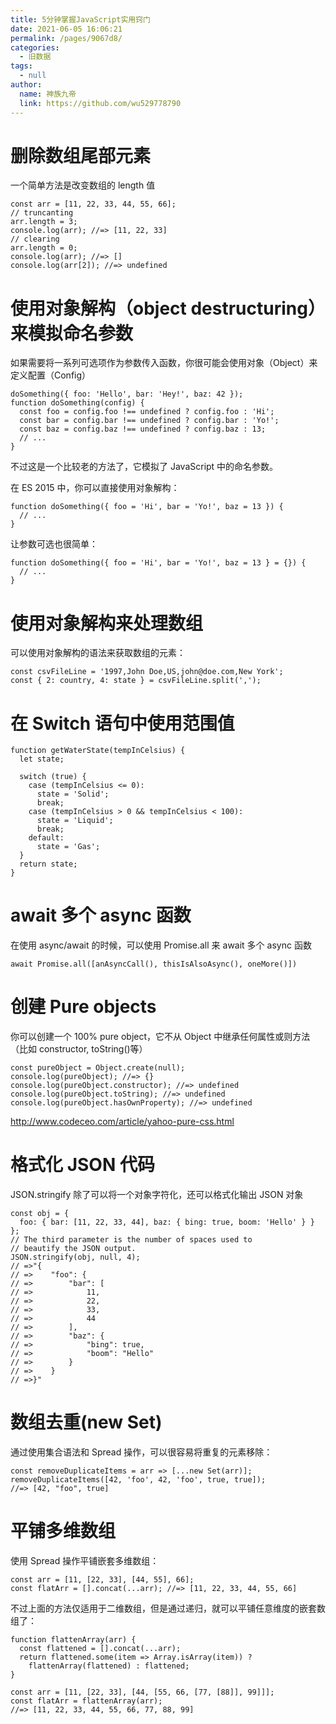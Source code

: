 ```yaml
---
title: 5分钟掌握JavaScript实用窍门
date: 2021-06-05 16:06:21
permalink: /pages/9067d8/
categories: 
  - 旧数据
tags: 
  - null
author: 
  name: 神族九帝
  link: https://github.com/wu529778790
---
```


# 删除数组尾部元素

一个简单方法是改变数组的 length 值

```
const arr = [11, 22, 33, 44, 55, 66];
// truncanting
arr.length = 3;
console.log(arr); //=> [11, 22, 33]
// clearing
arr.length = 0;
console.log(arr); //=> []
console.log(arr[2]); //=> undefined
```

# 使用对象解构（object destructuring）来模拟命名参数

如果需要将一系列可选项作为参数传入函数，你很可能会使用对象（Object）来定义配置（Config）

```
doSomething({ foo: 'Hello', bar: 'Hey!', baz: 42 });
function doSomething(config) {
  const foo = config.foo !== undefined ? config.foo : 'Hi';
  const bar = config.bar !== undefined ? config.bar : 'Yo!';
  const baz = config.baz !== undefined ? config.baz : 13;
  // ...
}
```

不过这是一个比较老的方法了，它模拟了 JavaScript 中的命名参数。

在 ES 2015 中，你可以直接使用对象解构：

```
function doSomething({ foo = 'Hi', bar = 'Yo!', baz = 13 }) {
  // ...
}
```

让参数可选也很简单：

```
function doSomething({ foo = 'Hi', bar = 'Yo!', baz = 13 } = {}) {
  // ...
}
```

# 使用对象解构来处理数组

可以使用对象解构的语法来获取数组的元素：

```
const csvFileLine = '1997,John Doe,US,john@doe.com,New York';
const { 2: country, 4: state } = csvFileLine.split(',');
```

# 在 Switch 语句中使用范围值

```
function getWaterState(tempInCelsius) {
  let state;

  switch (true) {
    case (tempInCelsius <= 0):
      state = 'Solid';
      break;
    case (tempInCelsius > 0 && tempInCelsius < 100):
      state = 'Liquid';
      break;
    default:
      state = 'Gas';
  }
  return state;
}
```

# await 多个 async 函数

在使用 async/await 的时候，可以使用 Promise.all 来 await 多个 async 函数

```
await Promise.all([anAsyncCall(), thisIsAlsoAsync(), oneMore()])
```

# 创建 Pure objects

你可以创建一个 100% pure object，它不从 Object 中继承任何属性或则方法（比如 constructor, toString()等）

```
const pureObject = Object.create(null);
console.log(pureObject); //=> {}
console.log(pureObject.constructor); //=> undefined
console.log(pureObject.toString); //=> undefined
console.log(pureObject.hasOwnProperty); //=> undefined
```

http://www.codeceo.com/article/yahoo-pure-css.html

# 格式化 JSON 代码

JSON.stringify 除了可以将一个对象字符化，还可以格式化输出 JSON 对象

```
const obj = {
  foo: { bar: [11, 22, 33, 44], baz: { bing: true, boom: 'Hello' } }
};
// The third parameter is the number of spaces used to
// beautify the JSON output.
JSON.stringify(obj, null, 4);
// =>"{
// =>    "foo": {
// =>        "bar": [
// =>            11,
// =>            22,
// =>            33,
// =>            44
// =>        ],
// =>        "baz": {
// =>            "bing": true,
// =>            "boom": "Hello"
// =>        }
// =>    }
// =>}"
```

# 数组去重(new Set)

通过使用集合语法和 Spread 操作，可以很容易将重复的元素移除：

```
const removeDuplicateItems = arr => [...new Set(arr)];
removeDuplicateItems([42, 'foo', 42, 'foo', true, true]);
//=> [42, "foo", true]
```

# 平铺多维数组

使用 Spread 操作平铺嵌套多维数组：

```
const arr = [11, [22, 33], [44, 55], 66];
const flatArr = [].concat(...arr); //=> [11, 22, 33, 44, 55, 66]
```

不过上面的方法仅适用于二维数组，但是通过递归，就可以平铺任意维度的嵌套数组了：

```
function flattenArray(arr) {
  const flattened = [].concat(...arr);
  return flattened.some(item => Array.isArray(item)) ?
    flattenArray(flattened) : flattened;
}

const arr = [11, [22, 33], [44, [55, 66, [77, [88]], 99]]];
const flatArr = flattenArray(arr);
//=> [11, 22, 33, 44, 55, 66, 77, 88, 99]
```
